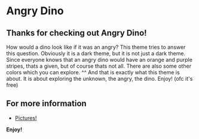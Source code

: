 # Angry Dino

## Thanks for checking out Angry Dino!

How would a dino look like if it was an angry? This theme tries to answer this question.
Obviously it is a dark theme, but it is not just a dark theme.
Since everyone knows that an angry dino would have an orange and purple stripes, thats a given, but of course thats not all.
There are also some other colors which you can explore. ^^
And that is exactly what this theme is about. It is about exploring the unknown, the angry, the dino.
Enjoy! (ofc it\'s free)

## For more information

- [Pictures!](https://matics.fnbg.de/angryDino)

**Enjoy!**
